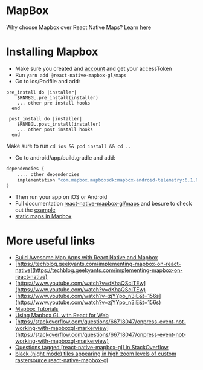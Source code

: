 # MapBox

Why choose Mapbox over React Native Maps? Learn [here](https://www.uptech.team/blog/mapbox-vs-google-maps-vs-openstreetmap)

# Installing Mapbox

- Make sure you created and [account](https://account.mapbox.com/) and get your accessToken
- Run `yarn add @react-native-mapbox-gl/maps`
- Go to ios/Podfile and add:

```pod
pre_install do |installer|
    $RNMBGL.pre_install(installer)
    ... other pre install hooks
  end
```

```pod
 post_install do |installer|
    $RNMBGL.post_install(installer)
    ... other post install hooks
  end
```

Make sure to run `cd ios && pod install && cd ..`

- Go to android/app/build.gradle and add:

```groovy
dependencies {
    .... other dependencies
    implementation "com.mapbox.mapboxsdk:mapbox-android-telemetry:6.1.0"
}
```

- Then run your app on iOS or Android
- Full documentation [react-native-mapbox-gl/maps](https://github.com/react-native-mapbox-gl/maps) and besure to check out the [example](https://github.com/react-native-mapbox-gl/maps/tree/master/example/src)
- [static maps in Mapbox](https://www.mapbox.com/static-maps)

# More useful links

- [Build Awesome Map Apps with React Native and Mapbox](https://javascript.plainenglish.io/build-awesome-map-apps-with-react-native-and-mapbox-6f0709fd5efa)
- [https://techblog.geekyants.com/implementing-mapbox-on-react-native](https://techblog.geekyants.com/implementing-mapbox-on-react-native)
- [https://www.youtube.com/watch?v=dKhaQScITEw](https://www.youtube.com/watch?v=dKhaQScITEw)
- [https://www.youtube.com/watch?v=zjYYpo_n3iE&t=156s](https://www.youtube.com/watch?v=zjYYpo_n3iE&t=156s)
- [Mapbox Tutorials](https://docs.mapbox.com/help/tutorials/)
- [Using Mapbox GL with React for Web](https://blog.logrocket.com/how-to-use-mapbox-gl/)
- [https://stackoverflow.com/questions/66718047/onpress-event-not-working-with-mapboxgl-markerview](https://stackoverflow.com/questions/66718047/onpress-event-not-working-with-mapboxgl-markerview)
- [Questions tagged [react-native-mapbox-gl] in StackOverflow](https://stackoverflow.com/questions/tagged/react-native-mapbox-gl?tab=newest&page=1&pagesize=15)
- [black (night mode) tiles appearing in high zoom levels of custom rastersource react-native-mapbox-gl](https://stackoverflow.com/questions/63574188/black-night-mode-tiles-appearing-in-high-zoom-levels-of-custom-rastersource-re)
